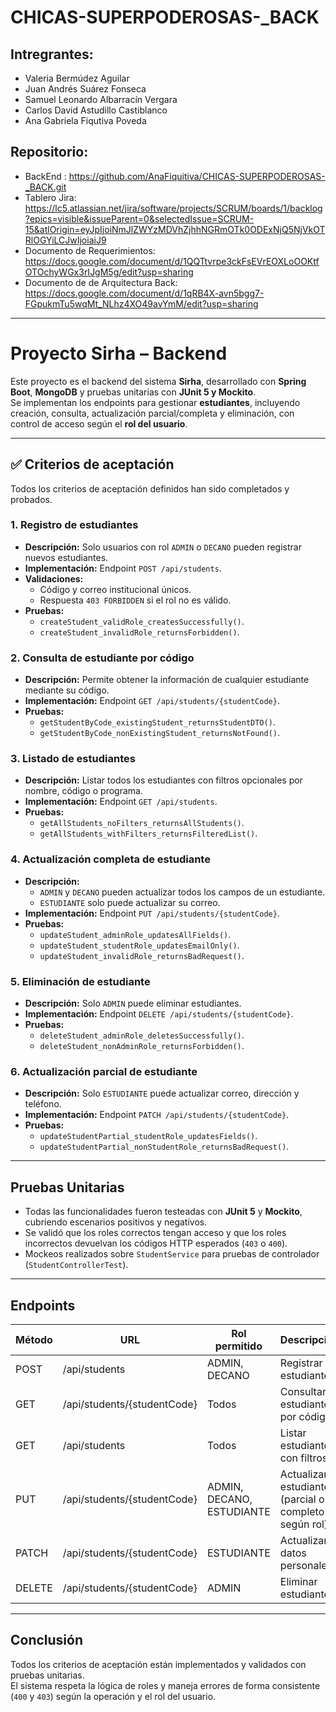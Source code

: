 # CHICAS-SUPERPODEROSAS-_BACK
## Intregrantes:
- Valeria Bermúdez Aguilar
- Juan Andrés Suárez Fonseca
- Samuel Leonardo Albarracín Vergara
- Carlos David Astudillo Castiblanco
- Ana Gabriela Fiqutiva Poveda
## Repositorio:
- BackEnd : https://github.com/AnaFiquitiva/CHICAS-SUPERPODEROSAS-_BACK.git
- Tablero Jira: https://lc5.atlassian.net/jira/software/projects/SCRUM/boards/1/backlog?epics=visible&issueParent=0&selectedIssue=SCRUM-15&atlOrigin=eyJpIjoiNmJlZWYzMDVhZjhhNGRmOTk0ODExNjQ5NjVkOTRlOGYiLCJwIjoiaiJ9
- Documento de Requerimientos: https://docs.google.com/document/d/1QQTtvrpe3ckFsEVrEOXLoOOKtfOTOchyWGx3rIJgM5g/edit?usp=sharing
- Documento de de Arquitectura Back: https://docs.google.com/document/d/1qRB4X-avn5bgg7-FGpukmTu5wqMt_NLhz4XO49avYmM/edit?usp=sharing
---
# Proyecto Sirha – Backend

Este proyecto es el backend del sistema **Sirha**, desarrollado con **Spring Boot**, **MongoDB** y pruebas unitarias con **JUnit 5 y Mockito**.  
Se implementan los endpoints para gestionar **estudiantes**, incluyendo creación, consulta, actualización parcial/completa y eliminación, con control de acceso según el **rol del usuario**.

---

## ✅ Criterios de aceptación

Todos los criterios de aceptación definidos han sido completados y probados.

### 1. Registro de estudiantes
- **Descripción:** Solo usuarios con rol `ADMIN` o `DECANO` pueden registrar nuevos estudiantes.
- **Implementación:** Endpoint `POST /api/students`.
- **Validaciones:**
    - Código y correo institucional únicos.
    - Respuesta `403 FORBIDDEN` si el rol no es válido.
- **Pruebas:**
    - `createStudent_validRole_createsSuccessfully()`.
    - `createStudent_invalidRole_returnsForbidden()`.

### 2. Consulta de estudiante por código
- **Descripción:** Permite obtener la información de cualquier estudiante mediante su código.
- **Implementación:** Endpoint `GET /api/students/{studentCode}`.
- **Pruebas:**
    - `getStudentByCode_existingStudent_returnsStudentDTO()`.
    - `getStudentByCode_nonExistingStudent_returnsNotFound()`.

### 3. Listado de estudiantes
- **Descripción:** Listar todos los estudiantes con filtros opcionales por nombre, código o programa.
- **Implementación:** Endpoint `GET /api/students`.
- **Pruebas:**
    - `getAllStudents_noFilters_returnsAllStudents()`.
    - `getAllStudents_withFilters_returnsFilteredList()`.

### 4. Actualización completa de estudiante
- **Descripción:**
    - `ADMIN` y `DECANO` pueden actualizar todos los campos de un estudiante.
    - `ESTUDIANTE` solo puede actualizar su correo.
- **Implementación:** Endpoint `PUT /api/students/{studentCode}`.
- **Pruebas:**
    - `updateStudent_adminRole_updatesAllFields()`.
    - `updateStudent_studentRole_updatesEmailOnly()`.
    - `updateStudent_invalidRole_returnsBadRequest()`.

### 5. Eliminación de estudiante
- **Descripción:** Solo `ADMIN` puede eliminar estudiantes.
- **Implementación:** Endpoint `DELETE /api/students/{studentCode}`.
- **Pruebas:**
    - `deleteStudent_adminRole_deletesSuccessfully()`.
    - `deleteStudent_nonAdminRole_returnsForbidden()`.

### 6. Actualización parcial de estudiante
- **Descripción:** Solo `ESTUDIANTE` puede actualizar correo, dirección y teléfono.
- **Implementación:** Endpoint `PATCH /api/students/{studentCode}`.
- **Pruebas:**
    - `updateStudentPartial_studentRole_updatesFields()`.
    - `updateStudentPartial_nonStudentRole_returnsBadRequest()`.

---

##  Pruebas Unitarias

- Todas las funcionalidades fueron testeadas con **JUnit 5** y **Mockito**, cubriendo escenarios positivos y negativos.
- Se validó que los roles correctos tengan acceso y que los roles incorrectos devuelvan los códigos HTTP esperados (`403` o `400`).
- Mockeos realizados sobre `StudentService` para pruebas de controlador (`StudentControllerTest`).

---

## Endpoints

| Método | URL | Rol permitido | Descripción |
|--------|-----|---------------|------------|
| POST   | /api/students | ADMIN, DECANO | Registrar un estudiante |
| GET    | /api/students/{studentCode} | Todos | Consultar estudiante por código |
| GET    | /api/students | Todos | Listar estudiantes con filtros |
| PUT    | /api/students/{studentCode} | ADMIN, DECANO, ESTUDIANTE | Actualizar estudiante (parcial o completo según rol) |
| PATCH  | /api/students/{studentCode} | ESTUDIANTE | Actualizar datos personales |
| DELETE | /api/students/{studentCode} | ADMIN | Eliminar estudiante |

---

## Conclusión

Todos los criterios de aceptación están implementados y validados con pruebas unitarias.  
El sistema respeta la lógica de roles y maneja errores de forma consistente (`400` y `403`) según la operación y el rol del usuario.
